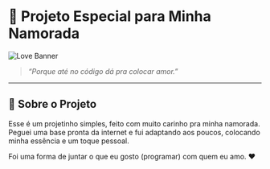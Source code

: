 # 💖 Projeto Especial para Minha Namorada

![Love Banner](https://i.imgur.com/NVptC2C.png)

> _“Porque até no código dá pra colocar amor.”_

---

## 📝 Sobre o Projeto

Esse é um projetinho simples, feito com muito carinho pra minha namorada. Peguei uma base pronta da internet e fui adaptando aos poucos, colocando minha essência e um toque pessoal.

Foi uma forma de juntar o que eu gosto (programar) com quem eu amo. ❤️

